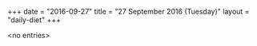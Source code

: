 +++
date = "2016-09-27"
title = "27 September 2016 (Tuesday)"
layout = "daily-diet"
+++


\<no entries\>
